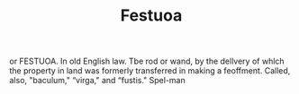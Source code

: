 ---
title: Festuoa
letter: F
permalink: "/definitions/bld-festuoa.html"
body: or FESTUOA. In old English law. Tbe rod or wand, by the dellvery of whlch the
  property in land was formerly transferred in making a feoffment. Called, also, "baculum,"
  “virga," and “fustis." Spel-man
published_at: '2018-07-07'
source: Black's Law Dictionary 2nd Ed (1910)
layout: post
---